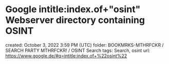 # Google intitle:index.of+"osint" Webserver directory containing OSINT

created: October 3, 2022 3:59 PM (UTC)
folder: BOOKMRKS-MTHRFCKR / SEARCH PARTY MTHRFCKR! / OSINT Search
tags: Search, osint
url: https://www.google.de/#q=intitle:index.of+%22osint%22